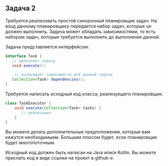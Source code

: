 ## Задача 2

Требуется реализовать простой синхронный планировщик задач. На вход данному планировщику передается набор задач, которые он должен выполнить.
Задача может обладать зависимостями, то есть набором задач, которые требуется выполнить до выполнения данной.

Задача представляется интерфейсом:

``` Java
interface Task {
   // выполняет задачу
   void execute();

    // возвращает зависимости для данной задачи
   Collection<Task> dependencies();
}
```

Требуется написать исходный код класса, реализуещего планировщик:

``` Java
class TaskExecutor {
    void execute(Collection<Task> tasks) {
       // реализация
    }
}
```

Вы можете делать дополнительные предположения, которые вам кажутся необходимыми. Большим плюсом будет, если планировщик будет многопоточным. 

Исходный код должен быть написан на Java или/и Kotlin. Вы можете прислать код в виде ссылки на проект в github-е.

